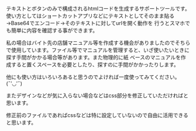 テキストとボタンのみで構成されるhtmlコードを生成するサポートツールです。使い方としてはショートカットアプリなどにテキストとしてそのまま貼る→Base64でエンコード→そのテキストに対してurlを開く動作を
行うとスマホでも簡単に内容を確認する事ができます。

私の場合はバイト先の店舗マニュアル等を作成する機会がありましたのでそちらで使用しています。ファイル等でマニュアルを管理すると、いざ使いたいときに探す手間がかかる場合等があります。また物理的に紙
ベースのマニュアルを作成すると置くスペースを必要としたり、探すのに手間がかかったりします。

他にも使い方はいろいろあると思うのでよければ一度使ってみてください。(˶′◡′˶)

またデザインなどが気に入らない場合などはcss部分を修正していただければと思います。

修正前のファイルであればcssなどは特に設定していないので自由に活用できると思います。
